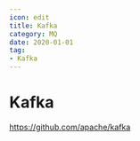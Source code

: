 ```yaml
---
icon: edit
title: Kafka
category: MQ
date: 2020-01-01
tag:
- Kafka
---
```


# Kafka

https://github.com/apache/kafka










